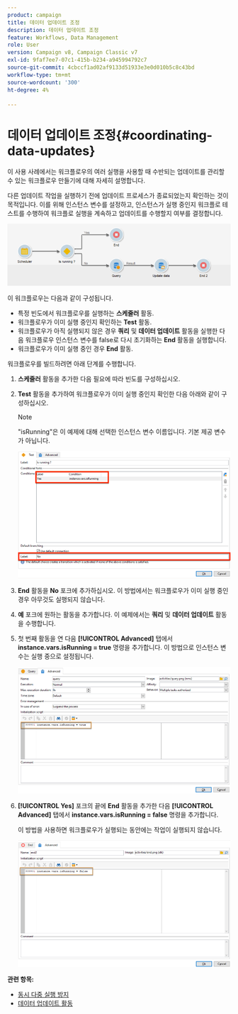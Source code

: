 ```yaml
---
product: campaign
title: 데이터 업데이트 조정
description: 데이터 업데이트 조정
feature: Workflows, Data Management
role: User
version: Campaign v8, Campaign Classic v7
exl-id: 9faf7ee7-07c1-415b-b234-a945994792c7
source-git-commit: 4cbccf1ad02af9133d51933e3e0d010b5c8c43bd
workflow-type: tm+mt
source-wordcount: '300'
ht-degree: 4%

---
```


# 데이터 업데이트 조정{#coordinating-data-updates}



이 사용 사례에서는 워크플로우의 여러 실행을 사용할 때 수반되는 업데이트를 관리할 수 있는 워크플로우 만들기에 대해 자세히 설명합니다.

다른 업데이트 작업을 실행하기 전에 업데이트 프로세스가 종료되었는지 확인하는 것이 목적입니다. 이를 위해 인스턴스 변수를 설정하고, 인스턴스가 실행 중인지 워크플로 테스트를 수행하여 워크플로 실행을 계속하고 업데이트를 수행할지 여부를 결정합니다.

![](assets/uc_dataupdate_wkf.png)

이 워크플로우는 다음과 같이 구성됩니다.

* 특정 빈도에서 워크플로우를 실행하는 **스케줄러** 활동.
* 워크플로우가 이미 실행 중인지 확인하는 **Test** 활동.
* 워크플로우가 아직 실행되지 않은 경우 **쿼리** 및 **데이터 업데이트** 활동을 실행한 다음 워크플로우 인스턴스 변수를 false로 다시 초기화하는 **End** 활동을 실행합니다.
* 워크플로우가 이미 실행 중인 경우 **End** 활동.

워크플로우를 빌드하려면 아래 단계를 수행합니다.

1. **스케줄러** 활동을 추가한 다음 필요에 따라 빈도를 구성하십시오.
1. **Test** 활동을 추가하여 워크플로우가 이미 실행 중인지 확인한 다음 아래와 같이 구성하십시오.

   >[!NOTE]
   >
   >&quot;isRunning&quot;은 이 예제에 대해 선택한 인스턴스 변수 이름입니다. 기본 제공 변수가 아닙니다.

   ![](assets/uc_dataupdate_test.png)

1. **End** 활동을 **No** 포크에 추가하십시오. 이 방법에서는 워크플로우가 이미 실행 중인 경우 아무것도 실행되지 않습니다.
1. **예** 포크에 원하는 활동을 추가합니다. 이 예제에서는 **쿼리** 및 **데이터 업데이트** 활동을 수행합니다.
1. 첫 번째 활동을 연 다음 **[!UICONTROL Advanced]** 탭에서 **instance.vars.isRunning = true** 명령을 추가합니다. 이 방법으로 인스턴스 변수는 실행 중으로 설정됩니다.

   ![](assets/uc_dataupdate_query.png)

1. **[!UICONTROL Yes]** 포크의 끝에 **End** 활동을 추가한 다음 **[!UICONTROL Advanced]** 탭에서 **instance.vars.isRunning = false** 명령을 추가합니다.

   이 방법을 사용하면 워크플로우가 실행되는 동안에는 작업이 실행되지 않습니다.

   ![](assets/uc_dataupdate_end.png)

**관련 항목:**

* [동시 다중 실행 방지](monitor-workflow-execution.md#preventing-simultaneous-multiple-executions)
* [데이터 업데이트 활동](update-data.md)
